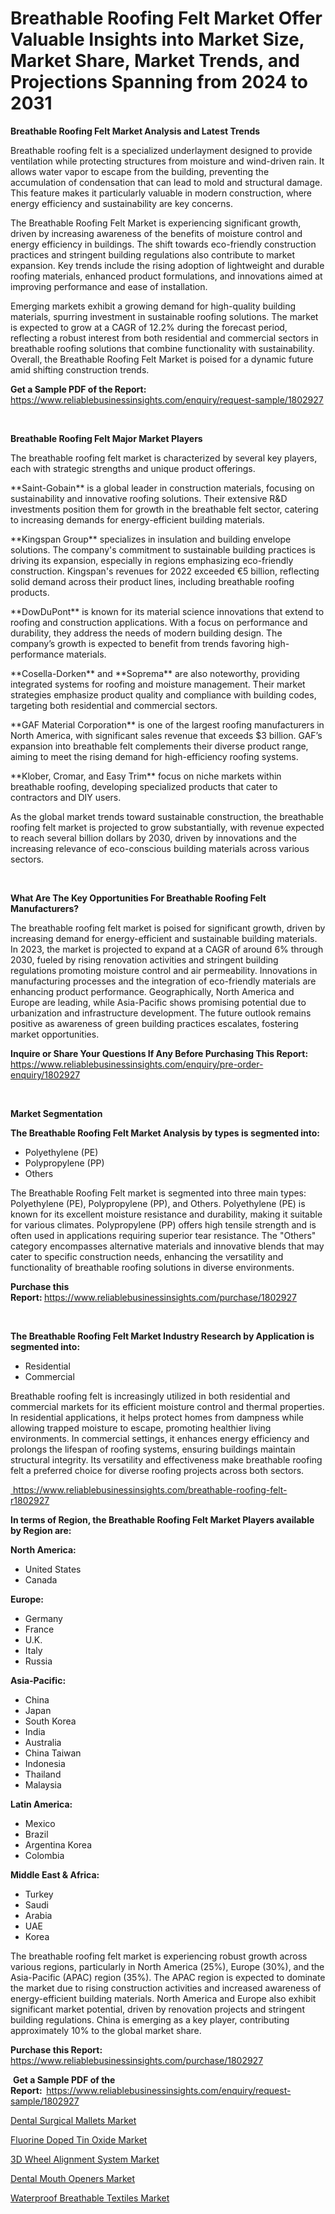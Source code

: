 <p><h1>Breathable Roofing Felt Market Offer Valuable Insights into Market Size, Market Share, Market Trends, and Projections Spanning from 2024 to 2031</h1></p><p><strong>Breathable Roofing Felt Market Analysis and Latest Trends</strong></p>
<p><p>Breathable roofing felt is a specialized underlayment designed to provide ventilation while protecting structures from moisture and wind-driven rain. It allows water vapor to escape from the building, preventing the accumulation of condensation that can lead to mold and structural damage. This feature makes it particularly valuable in modern construction, where energy efficiency and sustainability are key concerns.</p><p>The Breathable Roofing Felt Market is experiencing significant growth, driven by increasing awareness of the benefits of moisture control and energy efficiency in buildings. The shift towards eco-friendly construction practices and stringent building regulations also contribute to market expansion. Key trends include the rising adoption of lightweight and durable roofing materials, enhanced product formulations, and innovations aimed at improving performance and ease of installation.</p><p>Emerging markets exhibit a growing demand for high-quality building materials, spurring investment in sustainable roofing solutions. The market is expected to grow at a CAGR of 12.2% during the forecast period, reflecting a robust interest from both residential and commercial sectors in breathable roofing solutions that combine functionality with sustainability. Overall, the Breathable Roofing Felt Market is poised for a dynamic future amid shifting construction trends.</p></p>
<p><strong>Get a Sample PDF of the Report:&nbsp;</strong> <a href="https://www.reliablebusinessinsights.com/enquiry/request-sample/1802927?utm_campaign=102&utm_medium=2&utm_source=Github&utm_content=ia&utm_term=11112024&utm_id=breathable-roofing-felt">https://www.reliablebusinessinsights.com/enquiry/request-sample/1802927</a></p>
<p>&nbsp;</p>
<p><strong>Breathable Roofing Felt Major Market Players</strong></p>
<p><p>The breathable roofing felt market is characterized by several key players, each with strategic strengths and unique product offerings. </p><p>**Saint-Gobain** is a global leader in construction materials, focusing on sustainability and innovative roofing solutions. Their extensive R&D investments position them for growth in the breathable felt sector, catering to increasing demands for energy-efficient building materials. </p><p>**Kingspan Group** specializes in insulation and building envelope solutions. The company's commitment to sustainable building practices is driving its expansion, especially in regions emphasizing eco-friendly construction. Kingspan's revenues for 2022 exceeded €5 billion, reflecting solid demand across their product lines, including breathable roofing products.</p><p>**DowDuPont** is known for its material science innovations that extend to roofing and construction applications. With a focus on performance and durability, they address the needs of modern building design. The company’s growth is expected to benefit from trends favoring high-performance materials.</p><p>**Cosella-Dorken** and **Soprema** are also noteworthy, providing integrated systems for roofing and moisture management. Their market strategies emphasize product quality and compliance with building codes, targeting both residential and commercial sectors.</p><p>**GAF Material Corporation** is one of the largest roofing manufacturers in North America, with significant sales revenue that exceeds $3 billion. GAF’s expansion into breathable felt complements their diverse product range, aiming to meet the rising demand for high-efficiency roofing systems.</p><p>**Klober, Cromar, and Easy Trim** focus on niche markets within breathable roofing, developing specialized products that cater to contractors and DIY users. </p><p>As the global market trends toward sustainable construction, the breathable roofing felt market is projected to grow substantially, with revenue expected to reach several billion dollars by 2030, driven by innovations and the increasing relevance of eco-conscious building materials across various sectors.</p></p>
<p>&nbsp;</p>
<p><strong>What Are The Key Opportunities For Breathable Roofing Felt Manufacturers?</strong></p>
<p><p>The breathable roofing felt market is poised for significant growth, driven by increasing demand for energy-efficient and sustainable building materials. In 2023, the market is projected to expand at a CAGR of around 6% through 2030, fueled by rising renovation activities and stringent building regulations promoting moisture control and air permeability. Innovations in manufacturing processes and the integration of eco-friendly materials are enhancing product performance. Geographically, North America and Europe are leading, while Asia-Pacific shows promising potential due to urbanization and infrastructure development. The future outlook remains positive as awareness of green building practices escalates, fostering market opportunities.</p></p>
<p><strong>Inquire or Share Your Questions If Any Before Purchasing This Report:</strong> <a href="https://www.reliablebusinessinsights.com/enquiry/pre-order-enquiry/1802927?utm_campaign=102&utm_medium=2&utm_source=Github&utm_content=ia&utm_term=11112024&utm_id=breathable-roofing-felt">https://www.reliablebusinessinsights.com/enquiry/pre-order-enquiry/1802927</a></p>
<p>&nbsp;</p>
<p><strong>Market Segmentation</strong></p>
<p><strong>The Breathable Roofing Felt Market Analysis by types is segmented into:</strong></p>
<p><ul><li>Polyethylene (PE)</li><li>Polypropylene (PP)</li><li>Others</li></ul></p>
<p><p>The Breathable Roofing Felt market is segmented into three main types: Polyethylene (PE), Polypropylene (PP), and Others. Polyethylene (PE) is known for its excellent moisture resistance and durability, making it suitable for various climates. Polypropylene (PP) offers high tensile strength and is often used in applications requiring superior tear resistance. The "Others" category encompasses alternative materials and innovative blends that may cater to specific construction needs, enhancing the versatility and functionality of breathable roofing solutions in diverse environments.</p></p>
<p><strong>Purchase this Report:&nbsp;</strong><a href="https://www.reliablebusinessinsights.com/purchase/1802927?utm_campaign=102&utm_medium=2&utm_source=Github&utm_content=ia&utm_term=11112024&utm_id=breathable-roofing-felt">https://www.reliablebusinessinsights.com/purchase/1802927</a></p>
<p>&nbsp;</p>
<p><strong>The Breathable Roofing Felt Market Industry Research by Application is segmented into:</strong></p>
<p><ul><li>Residential</li><li>Commercial</li></ul></p>
<p><p>Breathable roofing felt is increasingly utilized in both residential and commercial markets for its efficient moisture control and thermal properties. In residential applications, it helps protect homes from dampness while allowing trapped moisture to escape, promoting healthier living environments. In commercial settings, it enhances energy efficiency and prolongs the lifespan of roofing systems, ensuring buildings maintain structural integrity. Its versatility and effectiveness make breathable roofing felt a preferred choice for diverse roofing projects across both sectors.</p></p>
<p><a href="https://www.reliablebusinessinsights.com/breathable-roofing-felt-r1802927?utm_campaign=102&utm_medium=2&utm_source=Github&utm_content=ia&utm_term=11112024&utm_id=breathable-roofing-felt">&nbsp;https://www.reliablebusinessinsights.com/breathable-roofing-felt-r1802927</a></p>
<p><strong>In terms of Region, the Breathable Roofing Felt Market Players available by Region are:</strong></p>
<p>
    <p> <strong> North America: </strong>
        <ul>
            <li>United States</li>
            <li>Canada</li>
        </ul>
        </p> 
    <p> <strong> Europe: </strong>
        <ul>
            <li>Germany</li>
            <li>France</li>
            <li>U.K.</li>
            <li>Italy</li>
            <li>Russia</li>
        </ul>
        </p> 
    <p> <strong> Asia-Pacific: </strong>
        <ul>
            <li>China</li>
            <li>Japan</li>
            <li>South Korea</li>
            <li>India</li>
            <li>Australia</li>
            <li>China Taiwan</li>
            <li>Indonesia</li>
            <li>Thailand</li>
            <li>Malaysia</li>
        </ul>
        </p> 
    <p> <strong> Latin America: </strong>
        <ul>
            <li>Mexico</li>
            <li>Brazil</li>
            <li>Argentina Korea</li>
            <li>Colombia</li>
        </ul>
        </p> 
    <p> <strong> Middle East & Africa: </strong>
        <ul>
            <li>Turkey</li>
            <li>Saudi</li>
            <li>Arabia</li>
            <li>UAE</li>
            <li>Korea</li>
        </ul>
    </p>
    </p>
<p><p>The breathable roofing felt market is experiencing robust growth across various regions, particularly in North America (25%), Europe (30%), and the Asia-Pacific (APAC) region (35%). The APAC region is expected to dominate the market due to rising construction activities and increased awareness of energy-efficient building materials. North America and Europe also exhibit significant market potential, driven by renovation projects and stringent building regulations. China is emerging as a key player, contributing approximately 10% to the global market share.</p></p>
<p><strong>Purchase this Report: </strong><a href="https://www.reliablebusinessinsights.com/purchase/1802927?utm_campaign=102&utm_medium=2&utm_source=Github&utm_content=ia&utm_term=11112024&utm_id=breathable-roofing-felt">https://www.reliablebusinessinsights.com/purchase/1802927</a></p>
<p>&nbsp;<strong>Get a Sample PDF of the Report:&nbsp;&nbsp;</strong><a href="https://www.reliablebusinessinsights.com/enquiry/request-sample/1802927?utm_campaign=102&utm_medium=2&utm_source=Github&utm_content=ia&utm_term=11112024&utm_id=breathable-roofing-felt">https://www.reliablebusinessinsights.com/enquiry/request-sample/1802927</a></p>
<p><strong></strong></p>
<p><p><a href="https://issuu.com/reportprime-2/docs/dental-surgical-mallets-market-size_f21a39575012a0?utm_campaign=102&utm_medium=2&utm_source=Github&utm_content=ia&utm_term=11112024&utm_id=breathable-roofing-felt">Dental Surgical Mallets Market</a></p><p><a href="https://github.com/fratgqppizur/Market-Research-Report-List-1/blob/main/fluorine-doped-tin-oxide-market.md?utm_campaign=102&utm_medium=2&utm_source=Github&utm_content=ia&utm_term=11112024&utm_id=breathable-roofing-felt">Fluorine Doped Tin Oxide Market</a></p><p><a href="https://www.linkedin.com/pulse/market-insights-global-3d-wheel-alignment-system-forecast-innovation-hspfe?utm_campaign=102&utm_medium=2&utm_source=Github&utm_content=ia&utm_term=11112024&utm_id=breathable-roofing-felt">3D Wheel Alignment System Market</a></p><p><a href="https://issuu.com/reportprime-2/docs/dental-mouth-openers-market-size-20_ebcd520162146d?utm_campaign=102&utm_medium=2&utm_source=Github&utm_content=ia&utm_term=11112024&utm_id=breathable-roofing-felt">Dental Mouth Openers Market</a></p><p><a href="https://github.com/laurettae0ac/Market-Research-Report-List-1/blob/main/waterproof-breathable-textiles-market.md?utm_campaign=102&utm_medium=2&utm_source=Github&utm_content=ia&utm_term=11112024&utm_id=breathable-roofing-felt">Waterproof Breathable Textiles Market</a></p></p>
